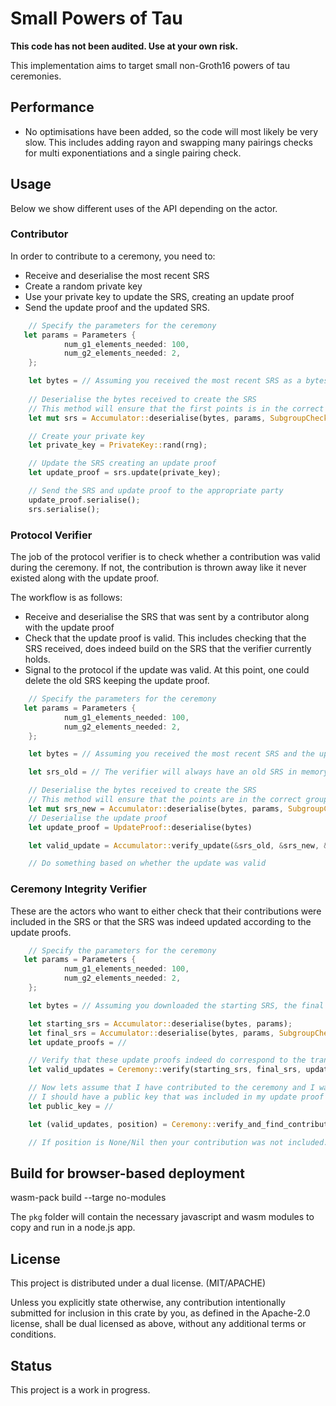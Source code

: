 # Small Powers of Tau

**This code has not been audited. Use at your own risk.**

This implementation aims to target small non-Groth16 powers of tau ceremonies.

## Performance

- No optimisations have been added, so the code will most likely be very slow. This includes adding rayon and swapping many pairings checks for multi exponentiations and a single pairing check.

## Usage

Below we show different uses of the API depending on the actor.

### Contributor

In order to contribute to a ceremony, you need to:

- Receive and deserialise the most recent SRS
- Create a random private key
- Use your private key to update the SRS, creating an update proof
- Send the update proof and the updated SRS.

```rust
    // Specify the parameters for the ceremony
   let params = Parameters {
            num_g1_elements_needed: 100,
            num_g2_elements_needed: 2,
    };

    let bytes = // Assuming you received the most recent SRS as a bytes
    
    // Deserialise the bytes received to create the SRS
    // This method will ensure that the first points is in the correct group and that none of the points are zero
    let mut srs = Accumulator::deserialise(bytes, params, SubgroupCheck::Partial);

    // Create your private key
    let private_key = PrivateKey::rand(rng);

    // Update the SRS creating an update proof 
    let update_proof = srs.update(private_key);

    // Send the SRS and update proof to the appropriate party
    update_proof.serialise();
    srs.serialise();
````

### Protocol Verifier

The job of the protocol verifier is to check whether a contribution was valid during the ceremony. If not, the contribution is thrown away like it never existed along with the update proof.

The workflow is as follows:

- Receive and deserialise the SRS that was sent by a contributor along with the update proof
- Check that the update proof is valid. This includes checking that the SRS received, does indeed build on the SRS that the verifier currently holds.
- Signal to the protocol if the update was valid. At this point, one could delete the old SRS keeping the update proof.

```rust
    // Specify the parameters for the ceremony
   let params = Parameters {
            num_g1_elements_needed: 100,
            num_g2_elements_needed: 2,
    };

    let bytes = // Assuming you received the most recent SRS and the update proof

    let srs_old = // The verifier will always have an old SRS in memory or on disk

    // Deserialise the bytes received to create the SRS
    // This method will ensure that the points are in the correct group and that none of the points are zero
    let mut srs_new = Accumulator::deserialise(bytes, params, SubgroupCheck::Full);
    // Deserialise the update proof
    let update_proof = UpdateProof::deserialise(bytes)

    let valid_update = Accumulator::verify_update(&srs_old, &srs_new, &update_proof);

    // Do something based on whether the update was valid
````

### Ceremony Integrity Verifier

These are the actors who want to either check that their contributions were included in the SRS or that the SRS was indeed updated according to the update proofs.

```rust
    // Specify the parameters for the ceremony
   let params = Parameters {
            num_g1_elements_needed: 100,
            num_g2_elements_needed: 2,
    };

    let bytes = // Assuming you downloaded the starting SRS, the final SRS and the update proofs from some storage location

    let starting_srs = Accumulator::deserialise(bytes, params);
    let final_srs = Accumulator::deserialise(bytes, params, SubgroupCheck::Full);
    let update_proofs = //

    // Verify that these update proofs indeed do correspond to the transition from the starting SRS to the final SRS
    let valid_updates = Ceremony::verify(starting_srs, final_srs, update_proofs);

    // Now lets assume that I have contributed to the ceremony and I want to verify tht my contribution was included.
    // I should have a public key that was included in my update proof
    let public_key = //

    let (valid_updates, position) = Ceremony::verify_and_find_contribution(starting_srs, final_srs, update_proofs, public_key);

    // If position is None/Nil then your contribution was not included. Else the position of your contribution will be returned.
````

## Build for browser-based deployment

wasm-pack build --targe no-modules

The `pkg` folder will contain the necessary javascript and wasm modules
to copy and run in a node.js app.

## License 

This project is distributed under a dual license. (MIT/APACHE)

Unless you explicitly state otherwise, any contribution intentionally submitted for inclusion in this crate by you, as defined in the Apache-2.0 license, shall be dual licensed as above, without any additional terms or conditions.

## Status

This project is a work in progress.